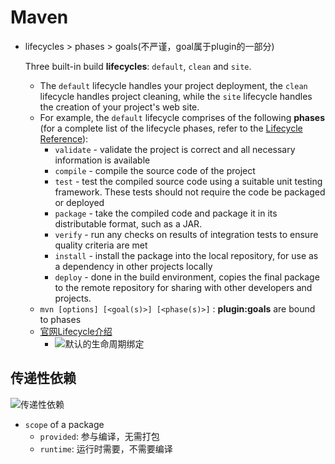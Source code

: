 # Maven

- lifecycles > phases > goals(不严谨，goal属于plugin的一部分)

  Three built-in build **lifecycles**: `default`, `clean` and `site`.

    - The `default` lifecycle handles your project deployment, the `clean` lifecycle handles project cleaning, while
      the `site` lifecycle handles the creation of your project's web site.
    - For example, the `default` lifecycle comprises of the following **phases** (for a complete list of the lifecycle
      phases, refer to
      the [Lifecycle Reference](https://maven.apache.org/guides/introduction/introduction-to-the-lifecycle.html#Lifecycle_Reference)):
        - `validate` - validate the project is correct and all necessary information is available
        - `compile` - compile the source code of the project
        - `test` - test the compiled source code using a suitable unit testing framework. These tests should not require
          the code be packaged or deployed
        - `package` - take the compiled code and package it in its distributable format, such as a JAR.
        - `verify` - run any checks on results of integration tests to ensure quality criteria are met
        - `install` - install the package into the local repository, for use as a dependency in other projects locally
        - `deploy` - done in the build environment, copies the final package to the remote repository for sharing with
          other developers and projects.
    - `mvn [options] [<goal(s)>] [<phase(s)>]` : **plugin:goals** are bound to phases
    - [官网Lifecycle介绍](https://maven.apache.org/guides/introduction/introduction-to-the-lifecycle.html#Lifecycle_Reference)
      - ![默认的生命周期绑定](./imgs/built-in-lifecycles-bindings.png)

## 传递性依赖

![传递性依赖](./imgs/transitive-dependencies.jpeg)

- `scope` of a package
    - `provided`: 参与编译，无需打包
    - `runtime`: 运行时需要，不需要编译
